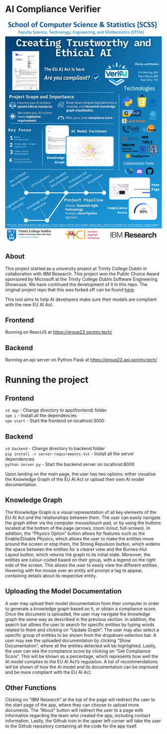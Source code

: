# AI Compliance Verifier
![Poster.png](Poster.png)
## About
This project started as a university project at Trinity College Dublin in collaboration with IBM Research. This project won the Public Choice Award sponsored by Microsoft at the Trinity College Dublin Software Engineering Showcase. 
We have continued the development of it in this repo. The original project repo that this was forked off can be found [here](https://github.com/AllanNastin/ethical-ai/).

This tool aims to help AI developers make sure their models are compliant with the new EU AI Act.

## Frontend
Running on ReactJS at https://group22.sprinty.tech/

## Backend
Running an api server on Python Flask at https://group22.api.sprinty.tech/

# Running the project
## Frontend
`cd app` - Change directory to app(frontend) folder  
`npm i` - Install all the dependencies  
`npm start` - Start the frontend on localhost:3000

## Backend
`cd backend` - Change directory to backend folder  
`pip install -r server-requirements.txt` - Install all the server dependencies  
`python server.py` - Start the backend server on localhost:8000

Upon landing on the main page, the user has two options: either visualise the Knowledge Graph of the EU AI Act or upload their own AI model documentation.

## Knowledge Graph
The Knowledge Graph is a visual representation of all key elements of the EU AI Act and the relationships between them. The user can easily navigate the graph either via the computer mouse/touch pad, or by using the buttons located at the bottom of the page (arrows, zoom in/out, full-screen).
In addition, the “Physics Option” button allows for features such as the Enable/Disable Physics, which allows the user to make the entities move around the screen or stop them, the Strong Repulsion button, which widens the space between the entities for a clearer view and the Burnes-Hut Layout button, which returns the graph to its initial state.
Moreover, the entities are colour-coded based on their group, with a legend on the right side of the screen. This allows the user to easily view the different entities. Hovering with the mouse over an entity will prompt a tag to appear, containing details about its respective entity.

## Uploading the Model Documentation
A user may upload their model documentation from their computer in order to generate a knowledge graph based on it, or obtain a compliance score. Once the document is uploaded, the user may navigate the knowledge graph the same way as described in the previous section. In addition, the search bar allows the user to search for specific entities by typing words related to them and clicking on “Update Graph”. The user may also select a specific group of entities to be shown from the dropdown selection bar.
A user may see the uploaded documentation by clicking ”Show Documentation”, where all the entities detected will be highlighted.
Lastly, the user can see the compliance score by clicking on “Get Compliance Score”. This will be shown as a percentage, which represents how well the AI model complies to the EU AI Act’s regulation. A list of recommendations will be shown of how the AI model and its documentation can be improved and be more compliant with the EU AI Act.

## Other Functions
Clicking on “IBM Research” at the top of the page will redirect the user to the start page of the app, where they can choose to upload more documents.
The “About” button will redirect the user to a page with information regarding the team who created the app, including contact information.
Lastly, the Github icon in the upper left corner will take the user to the Github repository containing all the code for the app itself.
